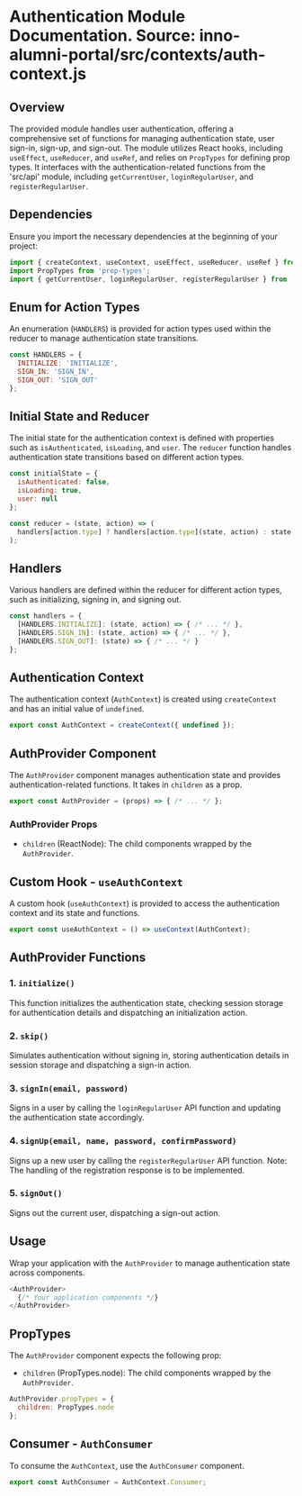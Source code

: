 # Authentication Module Documentation. Source: inno-alumni-portal/src/contexts/auth-context.js

## Overview

The provided module handles user authentication, offering a comprehensive set of functions for managing authentication state, user sign-in, sign-up, and sign-out. The module utilizes React hooks, including `useEffect`, `useReducer`, and `useRef`, and relies on `PropTypes` for defining prop types. It interfaces with the authentication-related functions from the 'src/api' module, including `getCurrentUser`, `loginRegularUser`, and `registerRegularUser`.

## Dependencies

Ensure you import the necessary dependencies at the beginning of your project:

```javascript
import { createContext, useContext, useEffect, useReducer, useRef } from 'react';
import PropTypes from 'prop-types';
import { getCurrentUser, loginRegularUser, registerRegularUser } from 'src/api';
```

## Enum for Action Types

An enumeration (`HANDLERS`) is provided for action types used within the reducer to manage authentication state transitions.

```javascript
const HANDLERS = {
  INITIALIZE: 'INITIALIZE',
  SIGN_IN: 'SIGN_IN',
  SIGN_OUT: 'SIGN_OUT'
};
```

## Initial State and Reducer

The initial state for the authentication context is defined with properties such as `isAuthenticated`, `isLoading`, and `user`. The `reducer` function handles authentication state transitions based on different action types.

```javascript
const initialState = {
  isAuthenticated: false,
  isLoading: true,
  user: null
};

const reducer = (state, action) => (
  handlers[action.type] ? handlers[action.type](state, action) : state
);
```

## Handlers

Various handlers are defined within the reducer for different action types, such as initializing, signing in, and signing out.

```javascript
const handlers = {
  [HANDLERS.INITIALIZE]: (state, action) => { /* ... */ },
  [HANDLERS.SIGN_IN]: (state, action) => { /* ... */ },
  [HANDLERS.SIGN_OUT]: (state) => { /* ... */ }
};
```

## Authentication Context

The authentication context (`AuthContext`) is created using `createContext` and has an initial value of `undefined`.

```javascript
export const AuthContext = createContext({ undefined });
```

## AuthProvider Component

The `AuthProvider` component manages authentication state and provides authentication-related functions. It takes in `children` as a prop.

```javascript
export const AuthProvider = (props) => { /* ... */ };
```

### AuthProvider Props

- `children` (ReactNode): The child components wrapped by the `AuthProvider`.

## Custom Hook - `useAuthContext`

A custom hook (`useAuthContext`) is provided to access the authentication context and its state and functions.

```javascript
export const useAuthContext = () => useContext(AuthContext);
```

## AuthProvider Functions

### 1. `initialize()`

This function initializes the authentication state, checking session storage for authentication details and dispatching an initialization action.

### 2. `skip()`

Simulates authentication without signing in, storing authentication details in session storage and dispatching a sign-in action.

### 3. `signIn(email, password)`

Signs in a user by calling the `loginRegularUser` API function and updating the authentication state accordingly.

### 4. `signUp(email, name, password, confirmPassword)`

Signs up a new user by calling the `registerRegularUser` API function. Note: The handling of the registration response is to be implemented.

### 5. `signOut()`

Signs out the current user, dispatching a sign-out action.

## Usage

Wrap your application with the `AuthProvider` to manage authentication state across components.

```javascript
<AuthProvider>
  {/* Your application components */}
</AuthProvider>
```

## PropTypes

The `AuthProvider` component expects the following prop:

- `children` (PropTypes.node): The child components wrapped by the `AuthProvider`.

```javascript
AuthProvider.propTypes = {
  children: PropTypes.node
};
```

## Consumer - `AuthConsumer`

To consume the `AuthContext`, use the `AuthConsumer` component.

```javascript
export const AuthConsumer = AuthContext.Consumer;
```
